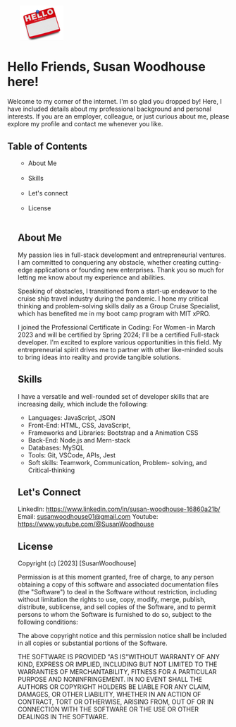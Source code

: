 <!DOCTYPE html>
<html lang="en">
  <body>
    <head>
 <meta charset="UTF-8">
 <meta name="viewport" content="width=device-width, initial-scale=1.0">    
 <img src="https://github.com/SusanWoodhouse/SusanWoodhouse.github.io/blob/14e45946effa14ee251d4e4197f93fb69fe78487/Hello_My_Name_Is.png" class="image" alt="image" width="100" height="auto" />
     
# Hello Friends, Susan Woodhouse here!
 
Welcome to my corner of the internet. I'm so glad you dropped by! Here, I have included details about my professional background and personal interests. If you are an employer, colleague, or just curious about me, please explore my profile and contact me whenever you like.

## Table of Contents

<ul style="list-style: circle">
<ul>                                        
<li>About Me</li><br/>
<li>Skills</li><br/>
<li>Let's connect</li><br/>
<li>License</li><br/>
</ul>

## About Me

My passion lies in full-stack development and entrepreneurial ventures. I am committed to conquering any obstacle, whether creating cutting-edge applications or founding new enterprises. Thank you so much for letting me know about my experience and abilities.

Speaking of obstacles, I transitioned from a start-up endeavor to the cruise ship travel industry during the pandemic. I hone my critical thinking and problem-solving skills daily as a Group Cruise Specialist, which has benefited me in my boot camp program with MIT xPRO.

I joined the Professional Certificate in Coding: For Women - in March 2023 and will be certified by Spring 2024; I'll be a certified Full-stack developer. I'm excited to explore various opportunities in this field. My entrepreneurial spirit drives me to partner with other like-minded souls to bring ideas into reality and provide tangible solutions.

## Skills

I have a versatile and well-rounded set of developer skills that are increasing daily, which include the following:

- Languages: JavaScript, JSON
- Front-End: HTML, CSS, JavaScript,
- Frameworks and Libraries: Bootstrap and a
  Animation CSS
- Back-End: Node.js and Mern-stack
- Databases: MySQL
- Tools: Git, VSCode, APIs, Jest
- Soft skills: Teamwork, Communication, Problem-
  solving, and Critical-thinking

## Let's Connect

LinkedIn: https://www.linkedin.com/in/susan-woodhouse-16860a21b/ <br/>
  Email: susanwoodhouse01@gmail.com
Youtube: https://www.youtube.com/@SusanWoodhouse

## License

Copyright (c) [2023] [SusanWoodhouse]

Permission is at this moment granted, free of charge, to any person obtaining a copy
of this software and associated documentation files (the "Software") to deal
in the Software without restriction, including without limitation the rights
to use, copy, modify, merge, publish, distribute, sublicense, and sell
copies of the Software, and to permit persons to whom the Software is
furnished to do so, subject to the following conditions:

The above copyright notice and this permission notice shall be included in all
copies or substantial portions of the Software.

THE SOFTWARE IS PROVIDED "AS IS"WITHOUT WARRANTY OF ANY KIND, EXPRESS OR
IMPLIED, INCLUDING BUT NOT LIMITED TO THE WARRANTIES OF MERCHANTABILITY,
FITNESS FOR A PARTICULAR PURPOSE AND NONINFRINGEMENT. IN NO EVENT SHALL THE
AUTHORS OR COPYRIGHT HOLDERS BE LIABLE FOR ANY CLAIM, DAMAGES, OR OTHER
LIABILITY, WHETHER IN AN ACTION OF CONTRACT, TORT OR OTHERWISE, ARISING FROM,
OUT OF OR IN CONNECTION WITH THE SOFTWARE OR THE USE OR OTHER DEALINGS IN THE
SOFTWARE.
</body>
</html>                                

